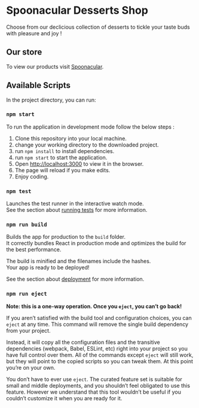 # Spoonacular Desserts Shop

Choose from our declicious collection of desserts to tickle your taste buds with pleasure and joy !

## Our store

To view our products visit [Spoonacular](https://spoonacular.netlify.app).

## Available Scripts

In the project directory, you can run:

### `npm start`

To run the application in development mode follow the below steps :

1. Clone this repository into your local machine.
2. change your working directory to the downloaded project.
3. run `npm install` to install dependencies.
4. run `npm start` to start the application.
5. Open [http://localhost:3000](http://localhost:3000) to view it in the browser.
6. The page will reload if you make edits.
7. Enjoy coding.

### `npm test`

Launches the test runner in the interactive watch mode.\
See the section about [running tests](https://facebook.github.io/create-react-app/docs/running-tests) for more information.

### `npm run build`

Builds the app for production to the `build` folder.\
It correctly bundles React in production mode and optimizes the build for the best performance.

The build is minified and the filenames include the hashes.\
Your app is ready to be deployed!

See the section about [deployment](https://facebook.github.io/create-react-app/docs/deployment) for more information.

### `npm run eject`

**Note: this is a one-way operation. Once you `eject`, you can’t go back!**

If you aren’t satisfied with the build tool and configuration choices, you can `eject` at any time. This command will remove the single build dependency from your project.

Instead, it will copy all the configuration files and the transitive dependencies (webpack, Babel, ESLint, etc) right into your project so you have full control over them. All of the commands except `eject` will still work, but they will point to the copied scripts so you can tweak them. At this point you’re on your own.

You don’t have to ever use `eject`. The curated feature set is suitable for small and middle deployments, and you shouldn’t feel obligated to use this feature. However we understand that this tool wouldn’t be useful if you couldn’t customize it when you are ready for it.
